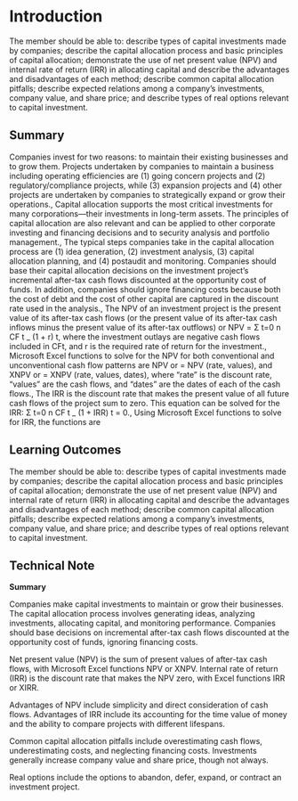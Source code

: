 # Introduction

The member should be able to: describe types of capital investments made by companies; describe the capital allocation process and basic principles of capital allocation; demonstrate the use of net present value (NPV) and internal rate of return (IRR) in allocating capital and describe the advantages and disadvantages of each method; describe common capital allocation pitfalls; describe expected relations among a company’s investments, company value, and share price; and describe types of real options relevant to capital investment.

## Summary

Companies invest for two reasons: to maintain their existing businesses and to grow them. Projects undertaken by companies to maintain a business including operating efficiencies are (1) going concern projects and (2) regulatory/compliance projects, while (3) expansion projects and (4) other projects are undertaken by companies to strategically expand or grow their operations., Capital allocation supports the most critical investments for many corporations—their investments in long-term assets. The principles of capital allocation are also relevant and can be applied to other corporate investing and financing decisions and to security analysis and portfolio management., The typical steps companies take in the capital allocation process are (1) idea generation, (2) investment analysis, (3) capital allocation planning, and (4) postaudit and monitoring. Companies should base their capital allocation decisions on the investment project’s incremental after-tax cash flows discounted at the opportunity cost of funds. In addition, companies should ignore financing costs because both the cost of debt and the cost of other capital are captured in the discount rate used in the analysis., The NPV of an investment project is the present value of its after-tax cash flows (or the present value of its after-tax cash inflows minus the present value of its after-tax outflows) or NPV = Σ t=0 n CF t _ (1 + r) t, where the investment outlays are negative cash flows included in CFt, and r is the required rate of return for the investment., Microsoft Excel functions to solve for the NPV for both conventional and unconventional cash flow patterns are NPV or = NPV (rate, values), and XNPV or = XNPV (rate, values, dates), where “rate” is the discount rate, “values” are the cash flows, and “dates” are the dates of each of the cash flows., The IRR is the discount rate that makes the present value of all future cash flows of the project sum to zero. This equation can be solved for the IRR: Σ t=0 n CF t _ (1 + IRR) t = 0., Using Microsoft Excel functions to solve for IRR, the functions are

## Learning Outcomes

The member should be able to: describe types of capital investments made by companies; describe the capital allocation process and basic principles of capital allocation; demonstrate the use of net present value (NPV) and internal rate of return (IRR) in allocating capital and describe the advantages and disadvantages of each method; describe common capital allocation pitfalls; describe expected relations among a company’s investments, company value, and share price; and describe types of real options relevant to capital investment.

## Technical Note

**Summary**

Companies make capital investments to maintain or grow their businesses. The capital allocation process involves generating ideas, analyzing investments, allocating capital, and monitoring performance. Companies should base decisions on incremental after-tax cash flows discounted at the opportunity cost of funds, ignoring financing costs.

Net present value (NPV) is the sum of present values of after-tax cash flows, with Microsoft Excel functions NPV or XNPV. Internal rate of return (IRR) is the discount rate that makes the NPV zero, with Excel functions IRR or XIRR.

Advantages of NPV include simplicity and direct consideration of cash flows. Advantages of IRR include its accounting for the time value of money and the ability to compare projects with different lifespans.

Common capital allocation pitfalls include overestimating cash flows, underestimating costs, and neglecting financing costs. Investments generally increase company value and share price, though not always.

Real options include the options to abandon, defer, expand, or contract an investment project.